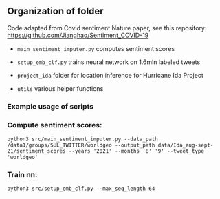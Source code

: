 ## Organization of folder

Code adapted from Covid sentiment Nature paper, see this repository: https://github.com/Jianghao/Sentiment_COVID-19

- `main_sentiment_imputer.py` computes sentiment scores

- `setup_emb_clf.py` trains neural network on 1.6mln labeled tweets

- `project_ida` folder for location inference for Hurricane Ida Project

- `utils` various helper functions

### Example usage of scripts

### Compute sentiment scores:
```
python3 src/main_sentiment_imputer.py --data_path /data1/groups/SUL_TWITTER/worldgeo --output_path data/Ida_aug-sept-21/sentiment_scores --years '2021' --months '8' '9' --tweet_type 'worldgeo'
```

### Train nn:
```
python3 src/setup_emb_clf.py --max_seq_length 64
```


